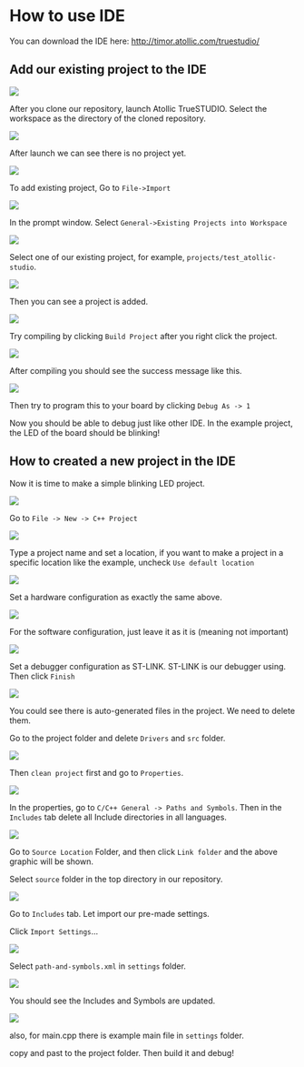 # How to use IDE

You can download the IDE here: http://timor.atollic.com/truestudio/

## Add our existing project to the IDE
![](Ide_1.png)

After you clone our repository, launch Atollic TrueSTUDIO.
Select the workspace as the directory of the cloned repository.

![](Ide_2.png)

After launch we can see there is no project yet.

![](Ide_3.png)

To add existing project, Go to `File->Import`

![](ide_4.png)

In the prompt window. Select `General->Existing Projects into Workspace`

![](Ide_5.png)

Select one of our existing project, for example, `projects/test_atollic-studio`.

![](Ide_6.png)

Then you can see a project is added.

![](Ide_7.png)

Try compiling by clicking `Build Project` after you right click the project.

![](Ide_8.png)

After compiling you should see the success message like this.

![](Ide_9.png)

Then try to program this to your board by clicking `Debug As -> 1`

Now you should be able to debug just like other IDE. In the example project, the LED of the board should be blinking!

## How to created a new project in the IDE

Now it is time to make a simple blinking LED project.

![](ide2_0.png)

Go to `File -> New -> C++ Project`

![](ide2_1.png)

Type a project name and set a location, if you want to make a project in a specific location like the example, uncheck `Use default location`

![](ide2_2.png)

Set a hardware configuration as exactly the same above.

![](ide2_3.png)

For the software configuration, just leave it as it is (meaning not important)

![](ide2_4.png)

Set a debugger configuration as ST-LINK. ST-LINK is our debugger using. Then click `Finish`

![](ide2_5.png)

You could see there is auto-generated files in the project. We need to delete them.

Go to the project folder and delete `Drivers` and `src` folder.

![](ide2_6.png)

Then `clean project` first and go to `Properties`.

![](ide2_7.png)

In the properties, go to `C/C++ General -> Paths and Symbols`. Then in the ` Includes ` tab delete all Include directories in all languages.

![](ide2_8.png)

Go to `Source Location` Folder, and then click `Link folder` and the above graphic will be shown.

Select `source` folder in the top directory in our repository.

![](ide2_10.png)

Go to `Includes` tab. Let import our pre-made settings.

Click `Import Settings`...

![](ide2_11.png)

Select `path-and-symbols.xml` in `settings` folder.

![](ide2_12.png)

You should see the Includes and Symbols are updated.

![](ide2_13.png)

also, for main.cpp there is example main file in `settings` folder.

copy and past to the project folder. Then build it and debug!